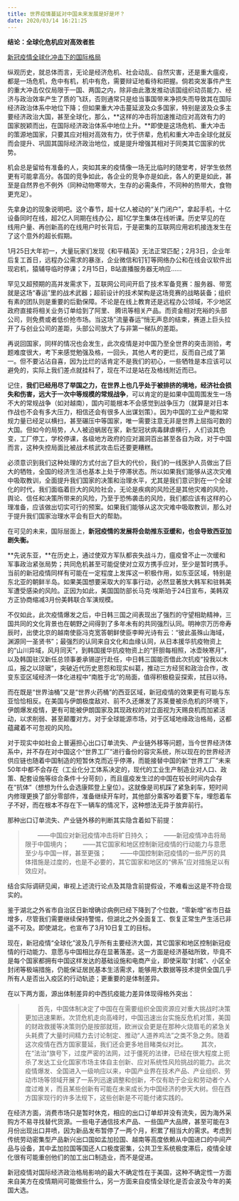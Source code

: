 ```yaml
---
title: 世界疫情蔓延对中国未来发展是好是坏？
date: 2020/03/14 16:21:25
---
```


**结论：全球化危机应对高效者胜**

[新冠疫情全球化冲击下的国际格局](http://www.chinavalue.net/Finance/Blog/2020-2-27/1851980.aspx)

纵观历史，就总体而言，无论是经济危机、社会动乱、自然灾害，还是重大瘟疫，都是一场危机，危中有机，机中有危，需要辩证地看待和把握。倘若突发事件产生的重大冲击仅仅局限于一国、两国之内，除非由此激发推动该国组织动员能力、经济与政治效率产生了质的飞跃，否则通常只是给当事国带来净损失而导致其在国际经济政治体系中地位下降；但如果重大冲击蔓延波及众多国家，特别是波及众多主要经济政治大国，甚至全球化，那么，**这样的冲击将加速推动应对高效有力的国家脱颖而出，在国际经济政治体系中地位上升。**即使是这场危机、重大冲击的策源地国家，只要其应对相对高效有力，优于侪辈，危机和重大冲击全球化就反而会提升、巩固其国际经济政治地位，或是提升增强其相对于同类其它国家的优势。

机会总是留给有准备的人，突如其来的疫情像一场无比临时的随堂考，好学生依然更有可能拿高分。各国的竞争如此，各企业的竞争亦是如此，各人的更是如此，甚至是自然界也不例外（同种动物寒带大，生存的必需条件，不同种的热带大，食物更充足）。

先拿身边的现象说明吧。这个春节，超十亿人被动的“关门闭户”，拿起手机，十亿设备同时在线，超2亿人同期在线办公，超1亿学生集体在线听课。历史罕见的在线用户量、再创新高的在线用户时长背后，于是密集的互联网应用宕机接连发生在了这个意外的超长假期。

1月25日大年初一，大量玩家们发现《和平精英》无法正常匹配；2月3日，企业年后复工首日，远程办公需求的暴涨，企业微信和钉钉等网络办公和在线会议软件出现宕机，猿辅导临时停课；2月15日，B站直播服务器无响应……

罕见又超预期的高并发需求下，互联网公司间开启了技术军备竞赛：服务器、带宽就是这场“春运”里的战术武器；超前设计的技术架构是这场竞赛的战略装备；组织有素的团队则是重要的后勤保障。不论是在线上教育还是远程办公领域，不少地区政府直接将相关业务订单给到了阿里、 腾讯等相关产品。而资金相对充裕的头部公司，则免费或者低价抢市场。当这场”流量春运“悄无声息的结束，赛道上巨头拉开了与创业公司的差距，头部公司放大了与非第一梯队的差距。

再说回国家，同样的情况也会发生，此次疫情是对中国乃至全世界的突击测验，考题难度很大，考下来感觉勉强及格，一回头，其他人考的更烂，反而自己成了第一。但不要沾沾自喜，因为比烂的话肯定不是我们的初心，一些牺牲是本应该可以避免的，实际上我们差点就挂科了，现在不过是站在及格线附近而已。

记住，**我们已经用尽了举国之力，在世界上也几乎处于被排挤的境地，经济社会损失和伤害，远大于一次中等规模的常规战争**，可以肯定的是如果中国周围发生一场不大的常规战争（如对越南），国内可能根本不会感觉到战争压力（就算是对日本作战也不会有多大压力，相信还会有很多人出谋划策）。因为中国的工业产能和常规力量已经足以横扫，甚至碾压中等国家，唯一需要注意无非是世界上屈指可数的大国。但如今的局势，人人被迫蜗居在家，新型冠状病毒肆虐横行，人们谈其色变，工厂停工，学校停课，各级地方政府的应对漏洞百出甚至各自为政，对于中国而言，这种失控局面比被战术核武攻击后还要更糟糕。

必须意识到我们这种处理的方式付出了巨大的代价，我们的一线医护人员做出了巨大的牺牲，全国的经济生活也基本上处于停滞状态。所以如果我们能够从这次灾难中吸取教训，全面提升我们国家的决策和治理水平，尤其是我们意识到在一个全球化的时代，我们面临着巨大的风险社会，无论是疾病的风险还是其他灾难的风险，舆论、信任和决策所带来的风险，乃至于恐怖袭击的风险，我们都应该有这样的心理准备，应该做出切实可行的预案。如果我们能够从这次灾难中吸取教训，那么对于提升我们国家治理水平会有巨大的帮助。

在可见的未来，国际层面上，**新冠疫情的发展将会助推东亚缓和，也会导致西亚加剧失衡。**

**先说东亚，**在历史上，通过使双方军队都丧失战斗力，瘟疫曾不止一次缓和军事政治紧张局势；共同危机甚至可能促使对立双方携手应对，至少是暂时携手。当前的新冠疫情同样有可能在一定程度上发挥这一积极作用，如东亚区域，特别是东北亚的朝鲜半岛。如果美国想要采取大的军事行动，必然显著放大韩军和驻韩美军遭受感染的风险。正因为如此，美国国防部长马克·埃斯珀于24日宣布，美韩双方正协商缩减3月份美韩联合军演规模。

不仅如此，此次疫情爆发之后，中日韩三国之间表现出了强烈的守望相助精神，三国共同的文化背景也在朝野之间得到了多年未有的共同强烈认同。明神宗万历帝寿辰时，出使北京的越南使臣冯克宽答朝鲜使臣李睟光诗有云：“彼此虽殊山海域，渊源同一圣贤书”；最强烈的认同来自文化和血缘认同，从日本援华抗疫物资上的“山川异域，风月同天”，到韩国援华抗疫物资上的“肝胆每相照，冰壶映寒月”，以及韩国驻汉新任总领事姜承锡逆行赴任，中日韩三国能否借此次抗疫“投我以木瓜，报之以琼琚”，突破近代历史恩怨和现实纠葛，推动三方经贸和政治合作，改变东亚区域经济一体化进程中“南胜于北”的局面，值得积极稳妥探索，拭目以待。

而在既是“世界油桶”又是“世界火药桶”的西亚区域，新冠疫情的效果更有可能与东亚恰恰相反。在美国与伊朗极度敌对、前不久还爆发了苏莱曼被杀危机的环境下，伊朗爆发疫情，更有可能被伊朗国家及其现政权的对立面视为天赐良机而加紧活动，以求削弱、甚至颠覆对方。对于全球能源市场，对于区域地缘政治格局，这都蕴藏着不可忽视的风险。

对于现实中如社会上普遍担心出口订单流失、产业链外移等问题，当今世界经济体系中，并不存在对中国这个“世界工厂”进行备份的容灾系统，所以现在的世界经济供应链也随着中国制造的短暂休克而近乎停滞，而能接替中国的新“世界工厂”未来50年中都不会存在（工业化分工体系决定的，现代的工业生产制造业对人口、政策、配套设施等综合条件十分苛刻），而且瘟疫发生过的中国在较长时间内会存在“抗体”（想想为什么会选康熙登上皇位）。这就像是司机踩了紧急刹车，短时间内修理更换了部分零部件，准备继续开车时，其他部分乘客吵着要下车，埋怨着车子不好，而在根本不存在下一辆车的情况下，这种想法无异于放弃前行。

那种出口订单流失、产业链外移的判断其实隐含着如下前提：

> 　　——中国应对新冠疫情冲击将旷日持久；
> 　　——新冠疫情冲击将局限于中国境内；
> 　　——其它国家和地区控制新冠疫情的行动能力与意愿至少与中国一样，甚至更强；
> 　　——中国控制新冠疫情的一些严厉的具体措施是过度的，也是不必要的，其它国家和地区的“佛系”应对措施足以有效应对。

结合实际调研见闻，审视上述流行论点及其隐含前提假设，不难看出这是不符合现实的。

鉴于湖北之外省市自治区日新增确诊病例已经下降到了个位数，“零新增”省市日益增多，尽管我们需要继续保持警惕，但湖北之外全面复工、恢复正常生产生活已非遥不可及。即使湖北，也宣布了3月10日复工的目标。

现在，新冠疫情“全球化”波及几乎所有主要经济大国，其它国家和地区控制新冠疫情的行动能力、意愿与中国相比存在显著落差。这一方面是经济基础所致，毕竟不是每个国家都拥有中国这样发达的基础设施和电商产业，即使采取“封城”、小区全封闭等极端措施，仍能保证居民基本生活需求，能够用大数据等技术提供全国几乎所有人是否出入疫区的行动轨迹；更重要的是体制差异。

在以下两方面，源出体制差异的中西抗疫能力差异体现得格外突出：

> 　　首先，中国体制决定了中国在在需要组织全国资源应对重大挑战时决策更加迅速果断。次贷危机走向高峰时，中国迅速出台实施反危机对策，美国的财政救援等决策则仍是按部就班，欧洲议会更是在那种火烧眉毛的紧急关头耗费了大量时间精力去讨论制定、推动“人道养鸡法”之类不急之务。随着这次疫情在西方国家蔓延，我们还会更多地目睹类似对比。
> 　　其次，在“法治”旗号下，过度严密的法网，过于僵死的法律，已经在很大程度上扼杀了发达工业化国家市场主体自主创新、应对系统性风险挑战的能力。此次疫情爆发、全国进入一级响应以来，中国产业界在技术产品、产业组织、劳动市场等领域开展了一系列迅速调整和创新，不仅有助于企业和劳动者个人度过难关，而且某些创新有可能在未来成长为中国经济的参天大树。但在西方国家现行的许多法规下，这些创新是不可能付诸实践的。

在经济方面，消费市场只是暂时休克，相应的出口订单却并没有流失，因为海外采购方不易寻找替代货源。一些电子通信技术产品、一些国产大品牌，甚至可能在3月份出现出口井喷，因为新品发布暂停了一两个月，积累了相当大的需求。考虑到传统劳动密集型产品新兴出口国如孟加拉国、越南等高度依赖从中国进口的中间产品与设备，其中孟加拉国等国还人口极度密集，公共卫生系统极度滞后，疫情全球化很有可能重创他们的加工出口制造业，而不是促进。

新冠疫情对国际经济政治格局影响的最大不确定性在于美国，这种不确定性一方面来自美方在疫情期间可能做些什么，另一方面来自疫情全球化是否会波及今年的美国大选。